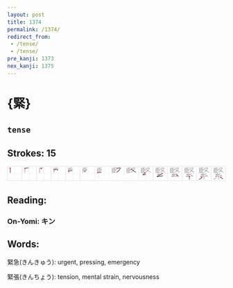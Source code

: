 ```yaml
---
layout: post
title: 1374
permalink: /1374/
redirect_from:
 - /tense/
 - /tense/
pre_kanji: 1373
nex_kanji: 1375
---
```


# {緊}

## `tense`

## Strokes: 15

<div class="stroke"><img src="../images/E7B78A.png" /></div>

## Reading:

### On-Yomi: キン

## Words:

緊急(きんきゅう): urgent, pressing, emergency

緊張(きんちょう): tension, mental strain, nervousness

